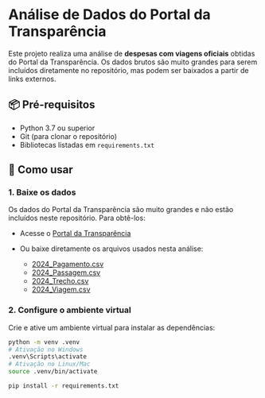 # Análise de Dados do Portal da Transparência

Este projeto realiza uma análise de **despesas com viagens oficiais** obtidas do Portal da Transparência. Os dados brutos são muito grandes para serem incluídos diretamente no repositório, mas podem ser baixados a partir de links externos.

## 📦 Pré-requisitos

- Python 3.7 ou superior
- Git (para clonar o repositório)
- Bibliotecas listadas em `requirements.txt`

## 🚀 Como usar

### 1. Baixe os dados

Os dados do Portal da Transparência são muito grandes e não estão incluídos neste repositório. Para obtê-los:

- Acesse o [Portal da Transparência](https://portaldatransparencia.gov.br/)
- Ou baixe diretamente os arquivos usados nesta análise:

  - [2024_Pagamento.csv](https://drive.google.com/file/d/1ilPMfhN02VLrPYWRZpDPekTSZTfouQS4/view?usp=drive_link)
  - [2024_Passagem.csv](https://drive.google.com/file/d/1rOoY8M0NdgLjTSLCX125H3iz8kmy8jyr/view?usp=drive_link)
  - [2024_Trecho.csv](https://drive.google.com/file/d/10V-ei0wDYV5HOGN6BWRp5hWxDJQO4ANZ/view?usp=drive_link)
  - [2024_Viagem.csv](https://drive.google.com/file/d/1nqEvkBuIsNxCjrrv2pr9zyZajNIPVR3Q/view?usp=drive_link)

### 2. Configure o ambiente virtual

Crie e ative um ambiente virtual para instalar as dependências:

```bash
python -m venv .venv
# Ativação no Windows
.venv\Scripts\activate
# Ativação no Linux/Mac
source .venv/bin/activate

pip install -r requirements.txt
